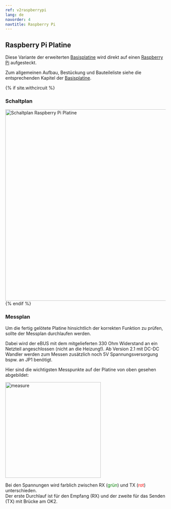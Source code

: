 ```yaml
---
ref: v2raspberrypi
lang: de
navorder: 4
navtitle: Raspberry Pi
---
```

## Raspberry Pi Platine

Diese Variante der erweiterten [Basisplatine](base) wird direkt auf einen [Raspberry Pi](https://www.raspberrypi.org/) aufgesteckt.

Zum allgemeinen Aufbau, Bestückung und Bauteileliste siehe die entsprechenden Kapitel der [Basisplatine](base).

{% if site.withcircuit %}
### Schaltplan

[<img src="img/rpi-circuit-v22.png" width="600" alt="Schaltplan Raspberry Pi Platine" title="Schaltplan Basisplatine">](img/rpi-circuit-v22.png)
{% endif %}

### Messplan

Um die fertig gelötete Platine hinsichtlich der korrekten Funktion zu prüfen, sollte der Messplan durchlaufen werden.

Dabei wird der eBUS mit dem mitgelieferten 330 Ohm Widerstand an ein Netzteil angeschlossen (nicht an die Heizung!).
Ab Version 2.1 mit DC-DC Wandler werden zum Messen zusätzlich noch 5V Spannungsversorgung bspw. an JP1 benötigt.

Hier sind die wichtigsten Messpunkte auf der Platine von oben gesehen abgebildet:

[<img src="img/rpi-measure-v22.jpg" width="300" alt="measure" title="Messpunkte v2.2">](img/rpi-measure-v22.jpg)

Bei den Spannungen wird farblich zwischen RX (<span style="color:green">grün</span>) und TX (<span style="color:red">rot</span>) unterschieden.  
Der erste Durchlauf ist für den Empfang (RX) und der zweite für das Senden (TX) mit Brücke am OK2.
